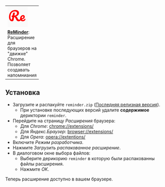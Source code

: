 <table width="100%">
      <tr>
          <td align="left" width="70">
                <a href = "http://reminder.ddns.net/">
                <img  src="https://raw.githubusercontent.com/latalyananders/ReMinder/master/128.png"
                      height="64">
                </a>
          </td>
      </tr>
      <tr>
      <td>
            <strong><a href="http://reminder.ddns.net/">ReMinder</a></strong>: Расширение для браузеров на "движке" Chrome. Позволяет создавать напомниания
      </td>
      </tr>
</table>

## Установка

- Загрузите и распакуйте `reminder.zip` ([Последняя релизная версия](https://github.com/latalyananders/ReMinder/releases)).
    - При установке последующих версий удалите **содержимое** дериктории `reminder`.
- Перейдите на страницу *Расширения* браузера:
    - Для *Chrome*: <chrome://extensions/>
    - Для *Яндекс.Браузер*: <browser://extensions/>
    - Для *Opera*: <opera://extentions/>
- Включите *Режим разработчика*.
- Нажмите *Загрузить распакованное расширение*.
- В диалоговом окне выбора файлов:
    - Выберите дерикорию `reminder` в которую были распакованны файлы расширения.
    - Нажмите *OK*.

Теперь расширение доступно в вашем браузере.
